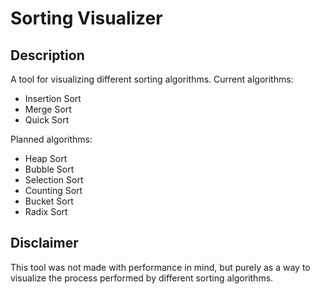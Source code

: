 # Sorting Visualizer
## Description
   A tool for visualizing different sorting algorithms.
   Current algorithms:
   - Insertion Sort
   - Merge Sort
   - Quick Sort

   Planned algorithms:
   - Heap Sort
   - Bubble Sort
   - Selection Sort
   - Counting Sort
   - Bucket Sort
   - Radix Sort


## Disclaimer
   This tool was not made with performance in mind, but purely as a way to visualize the process performed by different sorting algorithms.
